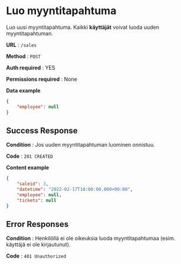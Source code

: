 # Luo myyntitapahtuma

Luo uusi myyntitapahtuma. Kaikki **käyttäjät** voivat luoda uuden myyntitapahtuman.

**URL** : `/sales`

**Method** : `POST`

**Auth required** : YES

**Permissions required** : None

**Data example** 

```json
{
    "employee": null
}
```

## Success Response

**Condition** : Jos uuden myyntitapahtuman luominen onnistuu.

**Code** : `201 CREATED`

**Content example**

```json
{
    "saleid": 3,
    "datetime": "2022-02-17T10:00:00.000+00:00",
    "employee": null,
    "tickets": null
}
```
## Error Responses

**Condition** : Henkilöllä ei ole oikeuksia luoda myyntitapahtumaa (esim. käyttäjä ei ole kirjautunut).

**Code** : `401 Unauthorized`